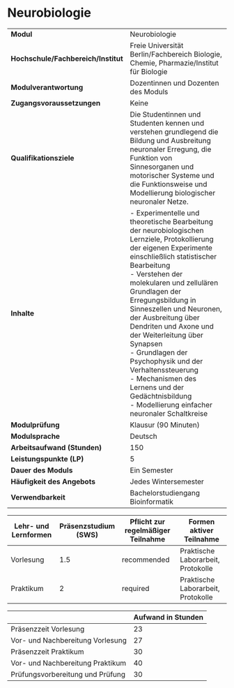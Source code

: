 # Neurobiologie
|                                    |   |
|------------------------------------|---|
|**Modul**                           | Neurobiologie |
|**Hochschule/Fachbereich/Institut** | Freie Universität Berlin/Fachbereich Biologie, Chemie, Pharmazie/Institut für Biologie |
|**Modulverantwortung**              | Dozentinnen und Dozenten des Moduls |
|**Zugangsvoraussetzungen**          | Keine |
|**Qualifikationsziele**             | Die Studentinnen und Studenten kennen und verstehen grundlegend die Bildung und Ausbreitung neuronaler Erregung, die Funktion von Sinnesorganen und motorischer Systeme und die Funktionsweise und Modellierung biologischer neuronaler Netze. |
|**Inhalte**                         | - Experimentelle und theoretische Bearbeitung der neurobiologischen Lernziele, Protokollierung der eigenen Experimente einschließlich statistischer Bearbeitung<br>- Verstehen der molekularen und zellulären Grundlagen der Erregungsbildung in Sinneszellen und Neuronen, der Ausbreitung über Dendriten und Axone und der Weiterleitung über Synapsen<br>- Grundlagen der Psychophysik und der Verhaltenssteuerung<br>- Mechanismen des Lernens und der Gedächtnisbildung<br>- Modellierung einfacher neuronaler Schaltkreise |
|**Modulprüfung**                    | Klausur (90 Minuten) |
|**Modulsprache**                    | Deutsch |
|**Arbeitsaufwand (Stunden)**        | 150 |
|**Leistungspunkte (LP)**            | 5 |
|**Dauer des Moduls**                | Ein Semester |
|**Häufigkeit des Angebots**         | Jedes Wintersemester |
|**Verwendbarkeit**                  | Bachelorstudiengang Bioinformatik |

| Lehr- und Lernformen | Präsenzstudium <br> (SWS) | Pflicht zur regelmäßiger Teilnahme | Formen aktiver Teilnahme |
| ---------------------|---------------------------|------------------------------------|------------------------- |
| Vorlesung            | 1.5                       | recommended                        | Praktische Laborarbeit, Protokolle |
| Praktikum            | 2                         | required                           | Praktische Laborarbeit, Protokolle |

|   | Aufwand in Stunden |
| - |--------------------|
| Präsenzzeit Vorlesung                    | 23    |
| Vor- und Nachbereitung Vorlesung         | 27    |
| Präsenzzeit Praktikum                    | 30    |
| Vor- und Nachbereitung Praktikum         | 40    |
| Prüfungsvorbereitung und Prüfung         | 30    |
